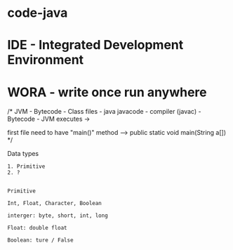 # code-java

# IDE - Integrated Development Environment
# WORA - write once run anywhere
/* 
 JVM - Bytecode - Class files - java
 javacode - compiler (javac) - Bytecode - JVM executes -> 
 
 first file need to have "main()" method --> public static void main(String a[])
*/

Data types

    1. Primitive
    2. ?


    Primitive

    Int, Float, Character, Boolean

    interger: byte, short, int, long

    Float: double float

    Boolean: ture / False
    
        